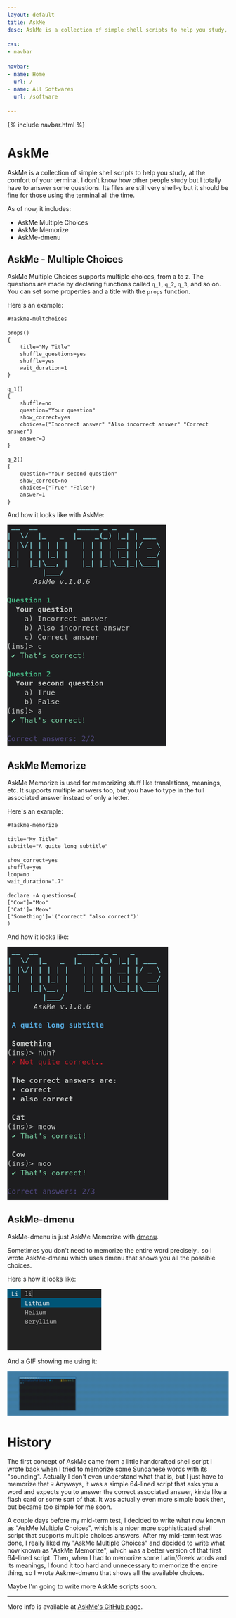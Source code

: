 ```yaml
---
layout: default
title: AskMe
desc: AskMe is a collection of simple shell scripts to help you study, at the comfort of your terminal

css:
- navbar

navbar:
- name: Home
  url: /
- name: All Softwares
  url: /software

---
```


{% include navbar.html %}

# AskMe

AskMe is a collection of simple shell scripts to help you study, at the comfort of your terminal. I don't know how other people study but I totally have to answer some questions. Its files are still very shell-y but it should be fine for those using the terminal all the time.

As of now, it includes:
- AskMe Multiple Choices
- AskMe Memorize
- AskMe-dmenu

## AskMe - Multiple Choices


AskMe Multiple Choices supports multiple choices, from a to z. The questions are made by declaring functions called `q_1`, `q_2`, `q_3`, and so on. You can set some properties and a title
 with the `props` function.

Here's an example:

```
#!askme-multchoices

props()
{
	title="My Title"
	shuffle_questions=yes
	shuffle=yes
	wait_duration=1
}

q_1()
{
	shuffle=no
	question="Your question"
	show_correct=yes
	choices=("Incorrect answer" "Also incorrect answer" "Correct answer")
	answer=3
}

q_2()
{
	question="Your second question"
	show_correct=no
	choices=("True" "False")
	answer=1
}
```

And how it looks like with AskMe:

![AskMe Multiple Choices](img/multchoices.png)

## AskMe Memorize

AskMe Memorize is used for memorizing stuff like translations, meanings, etc. It supports multiple answers too, but you have to type in the full associated answer instead of only a letter.

Here's an example:

```
#!askme-memorize

title="My Title"
subtitle="A quite long subtitle"

show_correct=yes
shuffle=yes
loop=no
wait_duration=".7"

declare -A questions=(
["Cow"]="Moo"
['Cat']='Meow'
['Something']='("correct" "also correct")'
)
```

And how it looks like:

![AskMe Memorize](img/memorize.png)

## AskMe-dmenu

AskMe-dmenu is just AskMe Memorize with [dmenu](https://tools.suckless.org/dmenu/).

Sometimes you don't need to memorize the entire word precisely.. so I wrote AskMe-dmenu which uses dmenu that shows you all the possible choices.

Here's how it looks like:

![AskMe-dmenu](img/dmenu.png)

And a GIF showing me using it:

![AskMe-dmenu](img/dmenu.gif)

# History

The first concept of AskMe came from a little handcrafted shell script I wrote back when I tried to memorize some Sundanese words with its "sounding". Actually I don't even understand what that is, but I just have to memorize that 💀 Anyways, it was a simple 64-lined script that asks you a word and expects you to answer the correct associated answer, kinda like a flash card or some sort of that. It was actually even more simple back then, but became too simple for me soon.

A couple days before my mid-term test, I decided to write what now known as "AskMe Multiple Choices", which is a nicer more sophisticated shell script that supports multiple choices answers. After my mid-term test was done, I really liked my "AskMe Multiple Choices" and decided to write what now known as "AskMe Memorize", which was a better version of that first 64-lined script. Then, when I had to memorize some Latin/Greek words and its meanings, I found it too hard and unnecessary to memorize the entire thing, so I wrote Askme-dmenu that shows all the available choices.

Maybe I'm going to write more AskMe scripts soon.

---

More info is available at [AskMe's GitHub page](https://github.com/DaringCuteSeal/askme).

